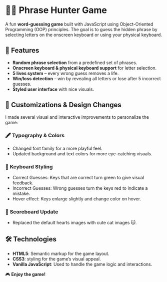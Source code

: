 # 🕵️‍♂️ Phrase Hunter Game

A fun **word-guessing game** built with JavaScript using Object-Oriented Programming (OOP) principles. The goal is to guess the hidden phrase by selecting letters on the onscreen keyboard or using your physical keyboard.

## 🌟 Features
- **Random phrase selection** from a predefined set of phrases.
- **Onscreen keyboard & physical keyboard support** for letter selection.
- **5 lives system** – every wrong guess removes a life.
- **Win/loss detection** – win by revealing all letters or lose after 5 incorrect guesses.
- **Styled user interface** with nice visuals.

## 🎨 Customizations & Design Changes
I made several visual and interactive improvements to personalize the game:

### 🖋 **Typography & Colors**
- Changed font family for a more playful feel.
- Updated background and text colors for more eye-catching visuals.

### 🎹 **Keyboard Styling**
- Correct Guesses: Keys that are correct turn green to give visual feedback.
- Incorrect Guesses: Wrong guesses turn the keys red to indicate a mistake.
- Hover effect: Keys enlarge slightly and change color on hover.

### 💖 **Scoreboard Update**
- Replaced the default hearts images with cute cat images 🐱.

## 🛠️ Technologies
- **HTML5**: Semantic markup for the game layout.
- **CSS3**: styling for the game’s visual appeal.
- **Vanilla JavaScript**: Used to handle the game logic and interactions.


🎮 **Enjoy the game!**